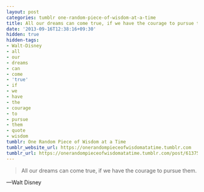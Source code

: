 ```yaml
---
layout: post
categories: tumblr one-random-piece-of-wisdom-at-a-time
title: All our dreams can come true, if we have the courage to pursue them.
date: '2013-09-16T12:38:16+09:30'
hidden: true
hidden-tags:
- Walt-Disney
- all
- our
- dreams
- can
- come
- 'true'
- if
- we
- have
- the
- courage
- to
- pursue
- them
- quote
- wisdom
tumblr: One Random Piece of Wisdom at a Time
tumblr_website_url: https://onerandompieceofwisdomatatime.tumblr.com
tumblr_url: https://onerandompieceofwisdomatatime.tumblr.com/post/61375157970/all-our-dreams-can-come-true-if-we-have-the
---
```

> All our dreams can come true, if we have the courage to pursue them.

—Walt Disney

